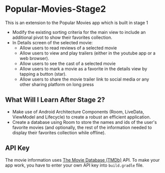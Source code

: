 # Popular-Movies-Stage2
 This is an extension to the Popular Movies app which is built in stage 1

 - Modify the existing sorting criteria for the main view to include an additional pivot to show their favorites collection.
 - In Details screen of the selected movie:
    - Allow users to read reviews of a selected movie
    - Allow users to view and play trailers (either in the youtube app or a web browser).
    - Allow users to see the cast of a selected movie
    - Allow users to mark a movie as a favorite in the details view by tapping a button (star).
    - Allow users to share the movie trailer link to social media or any other sharing platform on long press
   
## What Will I Learn After Stage 2?
 - Make use of Android Architecture Components (Room, LiveData, ViewModel and Lifecycle) to create a robust an efficient application.
 - Create a database using Room to store the names and ids of the user's favorite movies (and optionally, the rest of the information needed to display their favorites collection while offline).

## API Key
The movie information uses [The Movie Database (TMDb)](https://www.themoviedb.org/documentation/api) API.
To make your app work, you have to enter your own API key into `build.gradle` file.
